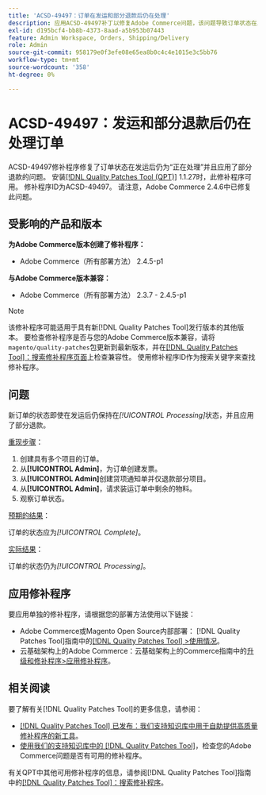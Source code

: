 ```yaml
---
title: 'ACSD-49497：订单在发运和部分退款后仍在处理'
description: 应用ACSD-49497补丁以修复Adobe Commerce问题，该问题导致订单状态在发运后仍为“正在处理”，并且应用了部分退款。
exl-id: d195bcf4-bb8b-4373-8aad-a5b953b07443
feature: Admin Workspace, Orders, Shipping/Delivery
role: Admin
source-git-commit: 958179e0f3efe08e65ea8b0c4c4e1015e3c5bb76
workflow-type: tm+mt
source-wordcount: '358'
ht-degree: 0%

---
```


# ACSD-49497：发运和部分退款后仍在处理订单

ACSD-49497修补程序修复了订单状态在发运后仍为“正在处理”并且应用了部分退款的问题。 安装[[!DNL Quality Patches Tool (QPT)]](/help/announcements/adobe-commerce-announcements/magento-quality-patches-released-new-tool-to-self-serve-quality-patches.md) 1.1.27时，此修补程序可用。 修补程序ID为ACSD-49497。 请注意，Adobe Commerce 2.4.6中已修复此问题。

## 受影响的产品和版本

**为Adobe Commerce版本创建了修补程序：**

* Adobe Commerce（所有部署方法） 2.4.5-p1

**与Adobe Commerce版本兼容：**

* Adobe Commerce（所有部署方法） 2.3.7 - 2.4.5-p1

>[!NOTE]
>
>该修补程序可能适用于具有新[!DNL Quality Patches Tool]发行版本的其他版本。 要检查修补程序是否与您的Adobe Commerce版本兼容，请将`magento/quality-patches`包更新到最新版本，并在[[!DNL Quality Patches Tool]：搜索修补程序页面](https://experienceleague.adobe.com/tools/commerce-quality-patches/index.html)上检查兼容性。 使用修补程序ID作为搜索关键字来查找修补程序。

## 问题

新订单的状态即使在发运后仍保持在&#x200B;*[!UICONTROL Processing]*&#x200B;状态，并且应用了部分退款。

<u>重现步骤</u>：

1. 创建具有多个项目的订单。
1. 从&#x200B;**[!UICONTROL Admin]**，为订单创建发票。
1. 从&#x200B;**[!UICONTROL Admin]**&#x200B;创建贷项通知单并仅退款部分项目。
1. 从&#x200B;**[!UICONTROL Admin]**，请求装运订单中剩余的物料。
1. 观察订单状态。

<u>预期的结果</u>：

订单的状态应为&#x200B;*[!UICONTROL Complete]*。

<u>实际结果</u>：

订单的状态仍为&#x200B;*[!UICONTROL Processing]*。

## 应用修补程序

要应用单独的修补程序，请根据您的部署方法使用以下链接：

* Adobe Commerce或Magento Open Source内部部署： [!DNL Quality Patches Tool]指南中的[[!DNL Quality Patches Tool] >使用情况](https://experienceleague.adobe.com/docs/commerce-operations/tools/quality-patches-tool/usage.html)。
* 云基础架构上的Adobe Commerce：云基础架构上的Commerce指南中的[升级和修补程序>应用修补程序](https://experienceleague.adobe.com/docs/commerce-cloud-service/user-guide/develop/upgrade/apply-patches.html)。

## 相关阅读

要了解有关[!DNL Quality Patches Tool]的更多信息，请参阅：

* [[!DNL Quality Patches Tool] 已发布：我们支持知识库中用于自助提供高质量修补程序的新工具](/help/announcements/adobe-commerce-announcements/magento-quality-patches-released-new-tool-to-self-serve-quality-patches.md)。
* [使用我们的支持知识库中的 [!DNL Quality Patches Tool]](/help/support-tools/patches-available-in-qpt-tool/check-patch-for-magento-issue-with-magento-quality-patches.md)，检查您的Adobe Commerce问题是否有可用的修补程序。

有关QPT中其他可用修补程序的信息，请参阅[!DNL Quality Patches Tool]指南中的[[!DNL Quality Patches Tool]：搜索修补程序](https://experienceleague.adobe.com/tools/commerce-quality-patches/index.html)。
